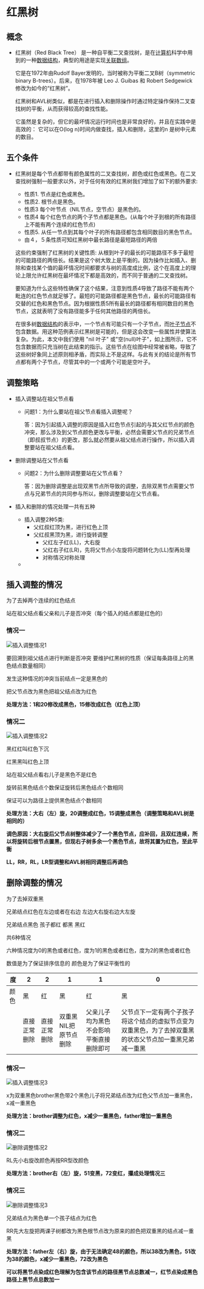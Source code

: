 # 红黑树

## 概念

* 红黑树（Red Black Tree） 是一种自平衡二叉查找树，是在[计算机](https://baike.baidu.com/item/%E8%AE%A1%E7%AE%97%E6%9C%BA)科学中用到的一种[数据结构](https://baike.baidu.com/item/%E6%95%B0%E6%8D%AE%E7%BB%93%E6%9E%84/1450)，典型的用途是实现[关联数组](https://baike.baidu.com/item/%E5%85%B3%E8%81%94%E6%95%B0%E7%BB%84/3317025)。

  它是在1972年由Rudolf Bayer发明的，当时被称为平衡二叉B树（symmetric binary B-trees）。后来，在1978年被 Leo J. Guibas 和 Robert Sedgewick 修改为如今的“红黑树”。

  红黑树和AVL树类似，都是在进行插入和删除操作时通过特定操作保持二叉查找树的平衡，从而获得较高的查找性能。

  它虽然是复杂的，但它的最坏情况运行时间也是非常良好的，并且在实践中是高效的： 它可以在O(log n)时间内做查找，插入和删除，这里的n 是树中元素的数目。

## 五个条件

* 红黑树是每个节点都带有颜色属性的二叉查找树，颜色或红色或黑色。在二叉查找树强制一般要求以外，对于任何有效的红黑树我们增加了如下的额外要求:

  * 性质1. 节点是红色或黑色。
  * 性质2. 根节点是黑色。
  * 性质3 每个叶节点（NIL节点，空节点）是黑色的。
  * 性质4 每个红色节点的两个子节点都是黑色。(从每个叶子到根的所有路径上不能有两个连续的红色节点)
  * 性质5. 从任一节点到其每个叶子的所有路径都包含相同数目的黑色节点。
  * 由４，５条性质可知红黑树中最长路径是最短路径的两倍

  这些约束强制了红黑树的关键性质: 从根到叶子的最长的可能路径不多于最短的可能路径的两倍长。结果是这个树大致上是平衡的。因为操作比如插入、删除和查找某个值的最坏情况时间都要求与树的高度成比例，这个在高度上的理论上限允许红黑树在最坏情况下都是高效的，而不同于普通的二叉查找树。

  要知道为什么这些特性确保了这个结果，注意到性质4导致了路径不能有两个毗连的红色节点就足够了。最短的可能路径都是黑色节点，最长的可能路径有交替的红色和黑色节点。因为根据性质5所有最长的路径都有相同数目的黑色节点，这就表明了没有路径能多于任何其他路径的两倍长。

  在很多树[数据结构](https://baike.baidu.com/item/%E6%95%B0%E6%8D%AE%E7%BB%93%E6%9E%84)的表示中，一个节点有可能只有一个子节点，而[叶子节点](https://baike.baidu.com/item/%E5%8F%B6%E5%AD%90%E8%8A%82%E7%82%B9)不包含数据。用这种范例表示红黑树是可能的，但是这会改变一些属性并使算法复杂。为此，本文中我们使用 "nil 叶子" 或"空(null)叶子"，如上图所示，它不包含数据而只充当树在此结束的指示。这些节点在绘图中经常被省略，导致了这些树好象同上述原则相矛盾，而实际上不是这样。与此有关的结论是所有节点都有两个子节点，尽管其中的一个或两个可能是空叶子。

## 调整策略

* 插入调整站在祖父节点看

  * 问题1：为什么要站在祖父节点看插入调整呢？

    答：因为引起插入调整的原因是插入红色节点引起的与其父红节点的颜色冲突，那么涉及到父节点颜色更改与平衡，必然会需要父节点的兄弟节点（即叔叔节点）的更改，那么就必然要从祖父结点进行操作，所以插入调整要站在祖父结点看。

* 删除调整站在父节点看

  * 问题2：为什么删除调整要站在父节点看？

    答：因为删除调整是出现双黑节点所导致的调整，去除双黑节点需要父节点与兄弟节点的共同参与所以，删除调整要站在父节点看。

* 插入和删除的情况处理一共有五种

  * 插入调整2种5类:
    * 父红叔红顶为黑，进行红色上顶
    * 父红叔黑顶为黑，进行旋转调整
      * 父红左子红(LL)，大右旋
      * 父红右子红(LR)，先将父节点小左旋将问题转化为(LL)型再处理
      * 对称情况对称处理
  * 

## 插入调整的情况

为了去掉两个连续的红色结点

站在祖父结点看父亲和儿子是否冲突（每个插入的结点都是红色的）



### 情况一

![插入调整情况1](E:\Linux\git_concordance\6.学习文档\3.文档图片\插入调整情况1.jpg)

要回溯到祖父结点进行判断是否冲突 要维护红黑树的性质（保证每条路径上的黑色结点数量相同）

发生这种情况的冲突当前结点一定是黑色的

把父节点改为黑色把祖父结点改为红色

**处理方法：1和20修改成黑色，15修改成红色（红色上顶）**

### 情况二

![插入调整情况2](E:\Linux\git_concordance\6.学习文档\3.文档图片\插入调整情况2.jpg)

黑红红叫红色下沉

红黑黑叫红色上顶

站在祖父结点看右儿子是黑色不是红色

旋转前黑色结点个数保证旋转后黑色结点个数相同

保证可以为路径上提供黑色结点个数相同

**处理方法：大右（左）旋，20调整成红色，15调整成黑色（调整策略和AVL树是相同的）**

**调色原因：大右旋后父节点树整体减少了一个黑色节点，应补回，且双红连续，所以将旋转后根节点置黑，但现右子树多余一个黑色节点，故将其置为红色，至此平衡**

**LL，RR，RL，LR型调整和AVL树相同调整后再调色**

## 删除调整的情况



为了去掉双重黑

兄弟结点红色在左边或者在右边 左边大右旋右边大左旋

兄弟结点黑色 孩子都红 都黑 黑红

共6种情况

六种情况度为0的黑色或者红色，度为1的黑色或者红色，度为2的黑色或者红色

数值是为了保证排序信息的 颜色是为了保证平衡性的

| 度   | 2            | 2            | 1                     | 1                                        | 0                                                            |
| ---- | ------------ | ------------ | --------------------- | ---------------------------------------- | ------------------------------------------------------------ |
| 颜色 | 黑           | 红           | 黑                    | 红                                       | 黑                                                           |
|      | 直接正常删除 | 直接正常删除 | 双重黑NIL把原节点删除 | 父亲儿子均为黑色不会影响平衡直接删除即可 | 父节点下一定有两个子孩子将这个结点的虚拟节点变为双重黑色，为了去掉双重黑的状态父节点加一重黑兄弟减一重黑 |

### 情况一

![插入调整情况3](E:\Linux\git_concordance\6.学习文档\3.文档图片\插入调整情况3.jpg)

x为双重黑色brother黑色带2个黑色儿子将兄弟结点改为红色父节点加一重黑色，x减一重黑色

**处理方法：brother调整为红色，x减少一重黑色，father增加一重黑色**

### 情况二

![删除调整情况2](E:\Linux\git_concordance\6.学习文档\3.文档图片\删除调整情况2.jpg)

RL先小右旋改颜色再按RR型改颜色

**处理方法：brother右（左）旋，51变黑，72变红，攥成处理情况三**

### 情况三

![删除调整情况3](E:\Linux\git_concordance\6.学习文档\3.文档图片\删除调整情况3.jpg)

兄弟结点为黑色单一个孩子结点为红色

RR先大左旋把两课子树都改为黑色根节点改为原来的颜色把双重黑的结点减一重黑

**处理方法：father左（右）旋，由于无法确定48的颜色，所以38改为黑色，51改为38的颜色，x减少一重黑色，72改为黑色**

**可以将黑节点染成红色理解为包含该节点的路径黑节点总数减一，红节点染成黑色路径上黑节点总数加一**

